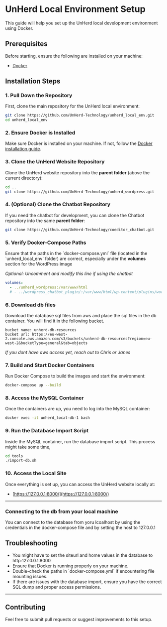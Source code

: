 
# UnHerd Local Environment Setup

This guide will help you set up the UnHerd local development environment using Docker.

## Prerequisites

Before starting, ensure the following are installed on your machine:
- [Docker](https://docs.docker.com/get-docker/)

## Installation Steps

### 1. Pull Down the Repository
First, clone the main repository for the UnHerd local environment:
```bash
git clone https://github.com/UnHerd-Technology/unherd_local_env.git
cd unherd_local_env
```

### 2. Ensure Docker is Installed
Make sure Docker is installed on your machine. If not, follow the [Docker installation guide](https://docs.docker.com/get-docker/).

### 3. Clone the UnHerd Website Repository
Clone the UnHerd website repository into the **parent folder** (above the current directory):
```bash
cd ..
git clone https://github.com/UnHerd-Technology/unherd_wordpress.git
```

### 4. (Optional) Clone the Chatbot Repository
If you need the chatbot for development, you can clone the Chatbot repository into the same **parent folder**:
```bash
git clone https://github.com/UnHerd-Technology/coeditor_chatbot.git
```

### 5. Verify Docker-Compose Paths
Ensure that the paths in the \`docker-compose.yml\` file (located in the \`unherd_local_env\` folder) are correct, especially under the **volumes** section for the WordPress image

_Optional: Uncomment and modify this line if using the chatbot_


```yml
volumes:
  - ../unherd_wordpress:/var/www/html
  # - ../wordpress_chatbot_plugin/:/var/www/html/wp-content/plugins/wordpress_chatbot_plugin
```
### 6. Download db files
Download the database sql files from aws and place the sql files in the db container. You will find it in the following bucket.

```
bucket name: unherd-db-resources
bucket url: https://eu-west-2.console.aws.amazon.com/s3/buckets/unherd-db-resources?region=eu-west-2&bucketType=general&tab=objects
```

_If you dont have aws access yet, reach out to Chris or Janes_

### 7. Build and Start Docker Containers
Run Docker Compose to build the images and start the environment:
```bash
docker-compose up --build
```

### 8. Access the MySQL Container
Once the containers are up, you need to log into the MySQL container:
```bash
docker exec -it unherd_local-db-1 bash
```
### 9. Run the Database Import Script
Inside the MySQL container, run the database import script. This process might take some time,
```bash
cd tools
./import-db.sh
```

### 10. Access the Local Site
Once everything is set up, you can access the UnHerd website locally at:
- [https://127.0.0.1:8000/](https://127.0.0.1:8000/)

---

### Connecting to the db from your local machine

You can connect to the database from yoru lcoalhost by using the credentials in the docker-compose file and by setting the host to 127.0.0.1

## Troubleshooting

- You might have to set the siteurl and home values in the database to http:127.0.0.1:8000
- Ensure that Docker is running properly on your machine.
- Double-check the paths in \`docker-compose.yml\` if encountering file mounting issues.
- If there are issues with the database import, ensure you have the correct SQL dump and proper access permissions.

---

## Contributing
Feel free to submit pull requests or suggest improvements to this setup. 
